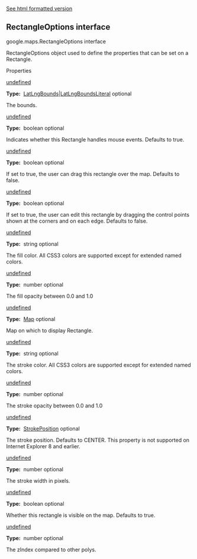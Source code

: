 [See html formatted version](https://huasofoundries.github.io/google-maps-documentation/RectangleOptions.html)

RectangleOptions interface
--------------------------

google.maps.RectangleOptions interface

RectangleOptions object used to define the properties that can be set on a Rectangle.

Properties

[undefined](#RectangleOptions.bounds)

**Type:**  [LatLngBounds](/maps/documentation/javascript/reference/3.40/coordinates#LatLngBounds)|[LatLngBoundsLiteral](/maps/documentation/javascript/reference/3.40/coordinates#LatLngBoundsLiteral) optional

The bounds.

[undefined](#RectangleOptions.clickable)

**Type:**  boolean optional

Indicates whether this Rectangle handles mouse events. Defaults to true.

[undefined](#RectangleOptions.draggable)

**Type:**  boolean optional

If set to true, the user can drag this rectangle over the map. Defaults to false.

[undefined](#RectangleOptions.editable)

**Type:**  boolean optional

If set to true, the user can edit this rectangle by dragging the control points shown at the corners and on each edge. Defaults to false.

[undefined](#RectangleOptions.fillColor)

**Type:**  string optional

The fill color. All CSS3 colors are supported except for extended named colors.

[undefined](#RectangleOptions.fillOpacity)

**Type:**  number optional

The fill opacity between 0.0 and 1.0

[undefined](#RectangleOptions.map)

**Type:**  [Map](/maps/documentation/javascript/reference/3.40/map#Map) optional

Map on which to display Rectangle.

[undefined](#RectangleOptions.strokeColor)

**Type:**  string optional

The stroke color. All CSS3 colors are supported except for extended named colors.

[undefined](#RectangleOptions.strokeOpacity)

**Type:**  number optional

The stroke opacity between 0.0 and 1.0

[undefined](#RectangleOptions.strokePosition)

**Type:**  [StrokePosition](/maps/documentation/javascript/reference/3.40/polygon#StrokePosition) optional

The stroke position. Defaults to CENTER. This property is not supported on Internet Explorer 8 and earlier.

[undefined](#RectangleOptions.strokeWeight)

**Type:**  number optional

The stroke width in pixels.

[undefined](#RectangleOptions.visible)

**Type:**  boolean optional

Whether this rectangle is visible on the map. Defaults to true.

[undefined](#RectangleOptions.zIndex)

**Type:**  number optional

The zIndex compared to other polys.